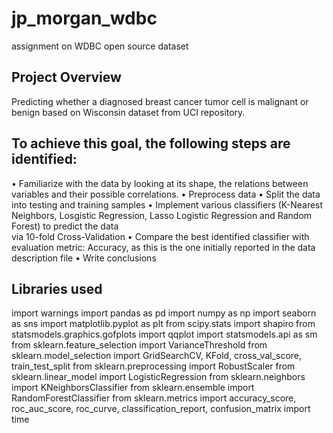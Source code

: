 # jp_morgan_wdbc
assignment on WDBC open source dataset

## Project Overview
Predicting whether a diagnosed breast cancer tumor cell is malignant or benign based on Wisconsin dataset from UCI repository.

## To achieve this goal, the following steps are identified: 

• Familiarize with the data by looking at its shape, the relations between variables and their possible correlations. 
• Preprocess data 
• Split the data into testing and training samples 
• Implement various classifiers (K-Nearest Neighbors, Losgistic Regression, Lasso Logistic Regression and Random Forest) to predict the data  
  via 10-fold Cross-Validation 
• Compare the best identified classifier with evaluation metric: Accuracy, as this is the one initially reported in the data description 
  file
• Write conclusions


## Libraries used

import warnings
import pandas as pd
import numpy as np
import seaborn as sns
import matplotlib.pyplot as plt
from scipy.stats import shapiro
from statsmodels.graphics.gofplots import qqplot
import statsmodels.api as sm
from sklearn.feature_selection import VarianceThreshold
from sklearn.model_selection import GridSearchCV, KFold, cross_val_score, train_test_split
from sklearn.preprocessing import RobustScaler
from sklearn.linear_model import LogisticRegression
from sklearn.neighbors import KNeighborsClassifier
from sklearn.ensemble import RandomForestClassifier
from sklearn.metrics import accuracy_score, roc_auc_score, roc_curve, classification_report, confusion_matrix
import time
